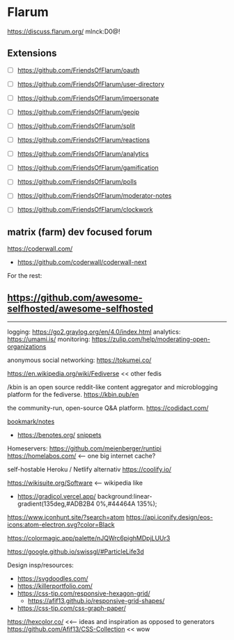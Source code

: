 # Flarum
https://discuss.flarum.org/
mlnck:D0@!

## Extensions
- [ ] https://github.com/FriendsOfFlarum/oauth
- [ ] https://github.com/FriendsOfFlarum/user-directory
- [ ] https://github.com/FriendsOfFlarum/impersonate
- [ ] https://github.com/FriendsOfFlarum/geoip
- [ ] https://github.com/FriendsOfFlarum/split
- [ ] https://github.com/FriendsOfFlarum/reactions
- [ ] https://github.com/FriendsOfFlarum/analytics
- [ ] https://github.com/FriendsOfFlarum/gamification
- [ ] https://github.com/FriendsOfFlarum/polls
- [ ] https://github.com/FriendsOfFlarum/moderator-notes
- [ ] https://github.com/FriendsOfFlarum/clockwork


## matrix (farm) dev focused forum
https://coderwall.com/
- https://github.com/coderwall/coderwall-next

For the rest:
## https://github.com/awesome-selfhosted/awesome-selfhosted

---
logging:
https://go2.graylog.org/en/4.0/index.html
analytics:
https://umami.is/
monitoring:
https://zulip.com/help/moderating-open-organizations


anonymous social networking:
https://tokumei.co/

https://en.wikipedia.org/wiki/Fediverse << other fedis


/kbin is an open source reddit-like content aggregator and microblogging platform for the fediverse.
https://kbin.pub/en

the community-run, open-source Q&A platform.
https://codidact.com/

[bookmark/notes](https://github.com/MarceauKa/shaark)
- https://benotes.org/
[snippets](https://snibox.github.io/)

Homeservers:
https://github.com/meienberger/runtipi
https://homelabos.com/ <-- one big internet cache?

self-hostable Heroku / Netlify alternativ
https://coolify.io/

https://wikisuite.org/Software <-- wikipedia like

- https://gradicol.vercel.app/
background:linear-gradient(135deg,#ADB2B4 0%,#44464A 135%);

https://www.iconhunt.site/?search=atom
https://api.iconify.design/eos-icons:atom-electron.svg?color=Black

https://colormagic.app/palette/nJQWrc6pighMDpjLUUr3

https://google.github.io/swissgl/#ParticleLife3d

Design insp/resources:
- https://svgdoodles.com/
- https://killerportfolio.com/
- https://css-tip.com/responsive-hexagon-grid/
  - https://afif13.github.io/responsive-grid-shapes/
- https://css-tip.com/css-graph-paper/

https://hexcolor.co/ <<-- ideas and inspiration as opposed to generators
https://github.com/Afif13/CSS-Collection << wow 